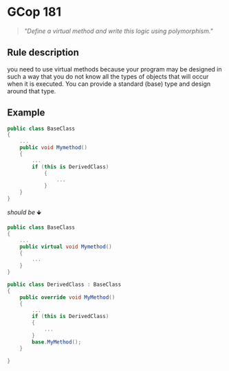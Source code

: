 ﻿# GCop 181

> *"Define a virtual method and write this logic using polymorphism."*

## Rule description

you need to use virtual methods because your program may be designed in such a way that you do not know all the types of objects that will occur when it is executed. You can provide a standard (base) type and design around that type.

## Example

```csharp
public class BaseClass
{
    ...
    public void Mymethod()
    {
        ...
        if (this is DerivedClass)
            {
                ...
            }
    }
}
```

*should be* 🡻

```csharp
public class BaseClass
{
    ...
    public virtual void Mymethod()
    {
        ...
    }
}

public class DerivedClass : BaseClass
{
    public override void MyMethod()
    {
        ...
        if (this is DerivedClass)
        {
            ...
        }
        base.MyMethod();
    }

}
```